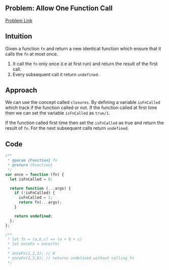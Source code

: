 ## Problem: Allow One Function Call

[Problem Link](https://leetcode.com/problems/allow-one-function-call/description/?envType=study-plan-v2&envId=30-days-of-javascript)

## Intuition

Given a function `fn` and return a new identical function which ensure that it calls the `fn` at most once.

1. It call the `fn` only once (i.e at first run) and return the result of the first call.
2. Every subsequent call it return `undefined`.

## Approach

We can use the concept called `closures`. By defining a variable `isFnCalled` which track if the function called or not. If the function called at first time then we can set the variable `isFnCalled` as `true/1`.

If the function called first time then set the `isFnCalled` as true and return the result of `fn`. For the next subsequent calls return `undefined`.

## Code

```js
/**
 * @param {Function} fn
 * @return {Function}
 */
var once = function (fn) {
  let isFnCalled = 0;

  return function (...args) {
    if (!isFnCalled) {
      isFnCalled = 1;
      return fn(...args);
    }

    return undefined;
  };
};

/**
 * let fn = (a,b,c) => (a + b + c)
 * let onceFn = once(fn)
 *
 * onceFn(1,2,3); // 6
 * onceFn(2,3,6); // returns undefined without calling fn
 */
```
